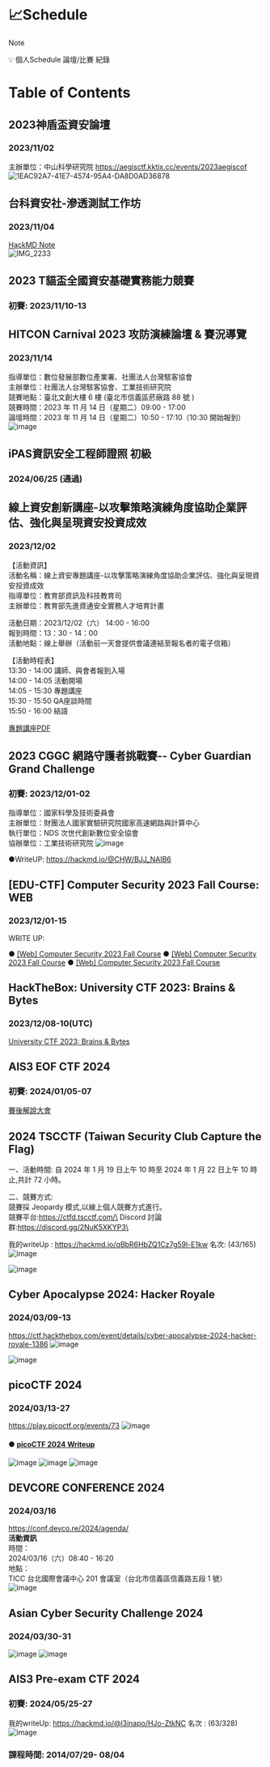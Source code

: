 # 📈Schedule

> [!NOTE]
> :bulb: 個人Schedule 論壇/比賽 紀錄

# Table of Contents

## 2023神盾盃資安論壇 
### 2023/11/02 
主辦單位：中山科學研究院
https://aegisctf.kktix.cc/events/2023aegiscof
![1EAC92A7-41E7-4574-95A4-DA8D0AD36878](https://hackmd.io/_uploads/By6Owb0m6.png)


## 台科資安社-滲透測試工作坊
### 2023/11/04
[HackMD Note](https://hackmd.io/@CHW/B1TblYz76) \
![IMG_2233](https://hackmd.io/_uploads/Hklr4mZV6.png)

## 2023 T貓盃全國資安基礎實務能力競賽 
### 初賽: 2023/11/10-13
## HITCON Carnival 2023 攻防演練論壇 & 賽況導覽
### 2023/11/14
指導單位：數位發展部數位產業署、社團法人台灣駭客協會\
主辦單位：社團法人台灣駭客協會、工業技術研究院\
競賽地點：臺北文創大樓 6 樓 (臺北市信義區菸廠路 88 號 )\
競賽時間：2023 年 11 月 14 日（星期二）09:00 - 17:00\
論壇時間：2023 年 11 月 14 日（星期二）10:50 - 17:10（10:30 開始報到）
![image](https://hackmd.io/_uploads/rkrAwW07p.png)

## iPAS資訊安全工程師證照 初級
### 2024/06/25 (通過)
## 線上資安創新講座-以攻擊策略演練角度協助企業評估、強化與呈現資安投資成效
### 2023/12/02
【活動資訊】\
活動名稱：線上資安專題講座-以攻擊策略演練角度協助企業評估、強化與呈現資安投資成效\
指導單位：教育部資訊及科技教育司\
主辦單位：教育部先進資通安全實務人才培育計畫

活動日期：2023/12/02（六） 14:00 - 16:00\
報到時間：13：30 - 14：00\
活動地點：線上舉辦（活動前一天會提供會議連結至報名者的電子信箱）

【活動時程表】\
13:30 - 14:00 講師、與會者報到入場\
14:00 - 14:05 活動開場\
14:05 - 15:30 專題講座\
15:30 - 15:50 QA座談時間\
15:50 - 16:00 結語

[專題講座PDF](https://fjuedu-my.sharepoint.com/:b:/g/personal/fj03898_m365_fju_edu_tw/EV4A0naaYB1Ao0_yaaL7JHYBgdM7zNopZJrytUqSQGYzVA?e=MlmfxY) 

## 2023 CGGC 網路守護者挑戰賽-- Cyber Guardian Grand Challenge
### 初賽: 2023/12/01-02
指導單位：國家科學及技術委員會\
主辦單位：財團法人國家實驗研究院國家高速網路與計算中心\
執行單位：NDS 次世代創新數位安全協會\
協辦單位：工業技術研究院
![image](https://hackmd.io/_uploads/r1CmsWiB6.png)

●WriteUP:  https://hackmd.io/@CHW/BJJ_NAIB6

## [EDU-CTF] Computer Security 2023 Fall Course: WEB
### 2023/12/01-15
WRITE UP:

● [[Web] Computer Security 2023 Fall Course](https://hackmd.io/@l3inapo/Hye4PHg8T)
● [[Web] Computer Security 2023 Fall Course](https://hackmd.io/@l3inapo/Bkd8aoSPp)
● [[Web] Computer Security 2023 Fall Course](https://hackmd.io/@l3inapo/rJ5edOCDa)


## HackTheBox: University CTF 2023: Brains & Bytes
### 2023/12/08-10(UTC)
[University CTF 2023: Brains & Bytes](https://www.hackthebox.com/universities/university-ctf-2023)

## AIS3 EOF CTF 2024
### 初賽: 2024/01/05-07

[賽後解說大會](https://docs.google.com/presentation/d/1YWIU_xWPs5UciSGSe1mTHLWCFA5-EyPq1yyxWdIm3OU/edit)


## 2024 TSCCTF (Taiwan Security Club Capture the Flag)
一、活動時間:
自 2024 年 1 月 19 日上午 10 時至 2024 年 1 月 22 日上午 10 時止,共計
72 小時。

二、競賽方式:\
競賽採 Jeopardy 模式,以線上個人競賽方式進行。\
競賽平台:https://ctfd.tscctf.com/\
Discord 討論群:https://discord.gg/2NuK5XKYP3\

我的writeUp : https://hackmd.io/qBbR6HbZQ1Cz7g59l-E1kw
名次: (43/165)
![image](https://hackmd.io/_uploads/SkGCyTyOA.png)

![image](https://hackmd.io/_uploads/S1wW9kNwC.png)


## Cyber Apocalypse 2024: Hacker Royale
###  2024/03/09-13
https://ctf.hackthebox.com/event/details/cyber-apocalypse-2024-hacker-royale-1386
![image](https://hackmd.io/_uploads/HkvhIU3Ta.png)

![image](https://hackmd.io/_uploads/B1AUB_JAT.png)



## picoCTF 2024
###  2024/03/13-27
https://play.picoctf.org/events/73
![image](https://hackmd.io/_uploads/rJJZuLhp6.png)



#### ● [picoCTF 2024 Writeup](https://hackmd.io/@l3inapo/SyxmUXkRp)
![image](https://hackmd.io/_uploads/HJhLRley0.png)
![image](https://hackmd.io/_uploads/rkWqRxeJC.png)
![image](https://hackmd.io/_uploads/BJSoCelJ0.png)


## DEVCORE CONFERENCE 2024
### 2024/03/16
https://conf.devco.re/2024/agenda/ \
**活動資訊**\
時間：\
2024/03/16（六）08:40 - 16:20\
地點：\
TICC 台北國際會議中心 201 會議室（台北市信義區信義路五段 1 號） \
![image](https://hackmd.io/_uploads/H1lTEn6Nha.png) 


## Asian Cyber Security Challenge 2024
### 2024/03/30-31
![image](https://hackmd.io/_uploads/HyzylZgyC.png)
![image](https://hackmd.io/_uploads/S1LMxZe1A.png)

## AIS3 Pre-exam CTF 2024
### 初賽: 2024/05/25-27
我的writeUp: https://hackmd.io/@l3inapo/HJo-ZtkNC
名次 : (63/328)
![image](https://github.com/l3inapo/Schedule/assets/157232879/b749f75a-83a6-4fbd-af79-dbdfe3d936ad)


### 課程時間: 2014/07/29- 08/04

